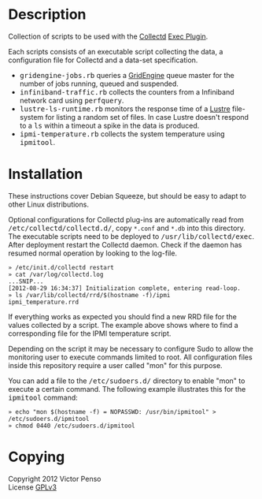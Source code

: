Description
===========

Collection of scripts to be used with the [Collectd][1] 
[Exec Plugin][2].

Each scripts consists of an executable script collecting the
data, a configuration file for Collectd and a data-set 
specification.

* <tt>gridengine-jobs.rb</tt> queries a [GridEngine][5] queue
  master for the number of jobs running, queued and suspended.
* <tt>infiniband-traffic.rb</tt> collects the counters from
  a Infiniband network card using <tt>perfquery</tt>.
* <tt>lustre-ls-runtime.rb</tt> monitors the response time of a
  [Lustre][6] file-system for listing a random set of files. In case
  Lustre doesn't respond to a <tt>ls</tt> within a timeout a 
  spike in the data is produced.
* <tt>ipmi-temperature.rb</tt> collects the system temperature
  using <tt>ipmitool</tt>.


Installation
============

These instructions cover Debian Squeeze, but should be easy
to adapt to other Linux distributions. 

Optional configurations for Collectd plug-ins are automatically 
read from <tt>/etc/collectd/collectd.d/</tt>, copy `*.conf` and 
`*.db` into this directory. The executable scripts need to be 
deployed to <tt>/usr/lib/collectd/exec</tt>. After deployment
restart the Collectd daemon. Check if the daemon has resumed 
normal operation by looking to the log-file. 

    » /etc/init.d/collectd restart
    » cat /var/log/collectd.log
    ...SNIP...
    [2012-08-29 16:34:37] Initialization complete, entering read-loop.
    » ls /var/lib/collectd/rrd/$(hostname -f)/ipmi
    ipmi_temperature.rrd

If everything works as expected you should find a new RRD file for 
the values collected by a script. The example above shows where 
to find a corresponding file for the IPMI temperature script. 

Depending on the script it may be necessary to configure Sudo to
allow the monitoring user to execute commands limited to root.
All configuration files inside this repository require a user 
called "mon" for this purpose.

You can add a file to the <tt>/etc/sudoers.d/</tt> directory to 
enable "mon" to execute a certain command. The following example 
illustrates this for the <tt>ipmitool</tt> command: 

    » echo "mon $(hostname -f) = NOPASSWD: /usr/bin/ipmitool" > /etc/sudoers.d/ipmitool
    » chmod 0440 /etc/sudoers.d/ipmitool

Copying
=======

Copyright 2012 Victor Penso  
License [GPLv3][3]

[1]: http://collectd.org/
[2]: http://collectd.org/wiki/index.php/Plugin:Exec
[3]: http://www.gnu.org/licenses/gpl-3.0.html
[4]: http://collectd.org/documentation/manpages/types.db.5.shtml
[5]: http://gridscheduler.sourceforge.net
[6]: http://www.lustre.org/
